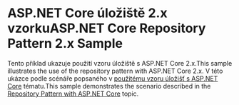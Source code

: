 # <a name="aspnet-core-repository-pattern-2x-sample"></a><span data-ttu-id="8dffd-101">ASP.NET Core úložiště 2.x vzorku</span><span class="sxs-lookup"><span data-stu-id="8dffd-101">ASP.NET Core Repository Pattern 2.x Sample</span></span>

<span data-ttu-id="8dffd-102">Tento příklad ukazuje použití vzoru úložiště s ASP.NET Core 2.x.</span><span class="sxs-lookup"><span data-stu-id="8dffd-102">This sample illustrates the use of the repository pattern with ASP.NET Core 2.x.</span></span> <span data-ttu-id="8dffd-103">V této ukázce podle scénáře popsaného v [použitému vzoru úložišť s ASP.NET Core](https://docs.microsoft.com/aspnet/core/fundamentals/repository-pattern) tématu.</span><span class="sxs-lookup"><span data-stu-id="8dffd-103">This sample demonstrates the scenario described in the [Repository Pattern with ASP.NET Core](https://docs.microsoft.com/aspnet/core/fundamentals/repository-pattern) topic.</span></span>
